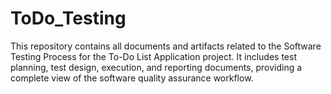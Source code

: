 # ToDo_Testing
This repository contains all documents and artifacts related to the Software Testing Process for the To-Do List Application project. It includes test planning, test design, execution, and reporting documents, providing a complete view of the software quality assurance workflow.
